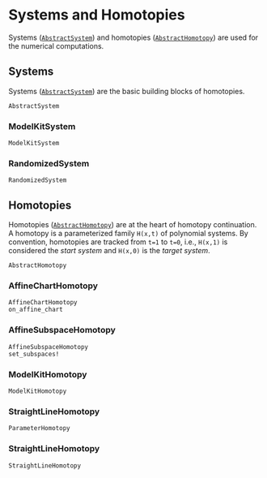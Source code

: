 # Systems and Homotopies

Systems ([`AbstractSystem`](@ref)) and homotopies ([`AbstractHomotopy`](@ref)) are used for the numerical computations.

## Systems

Systems ([`AbstractSystem`](@ref)) are the basic building blocks of homotopies.

```@docs
AbstractSystem
```
### ModelKitSystem
```@docs
ModelKitSystem
```
### RandomizedSystem
```@docs
RandomizedSystem
```


## Homotopies
Homotopies ([`AbstractHomotopy`](@ref)) are at the heart of homotopy continuation.
A homotopy is a parameterized family ``H(x,t)`` of polynomial systems.
By convention, homotopies are tracked from ``t=1`` to ``t=0``, i.e., ``H(x,1)`` is considered
the *start system* and ``H(x,0)`` is the *target system*.

```@docs
AbstractHomotopy
```

### AffineChartHomotopy
```@docs
AffineChartHomotopy
on_affine_chart
```

### AffineSubspaceHomotopy
```@docs
AffineSubspaceHomotopy
set_subspaces!
```

### ModelKitHomotopy
```@docs
ModelKitHomotopy
```

### StraightLineHomotopy
```@docs
ParameterHomotopy
```

### StraightLineHomotopy
```@docs
StraightLineHomotopy
```
